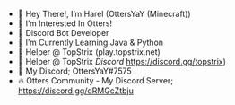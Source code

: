 - 👋 Hey There!, I’m Harel (OttersYaY (Minecraft))
- 🦦 I’m Interested In Otters!
- 🌟 Discord Bot Developer
- 🏫 I’m Currently Learning Java & Python
- 🎻 Helper @ TopStrix (play.topstrix.net)
- 🎻 Helper @ TopStrix *Discord* https://discord.gg/topstrix)
- 🎼 My Discord; OttersYaY#7575
- 🔥 Otters Community - My Discord Server; https://discord.gg/dRMGcZtbju

<!---
OttersYaY/OttersYaY is a ✨ special ✨ repository because its `README.md` (this file) appears on your GitHub profile.
You can click the Preview link to take a look at your changes.
--->
